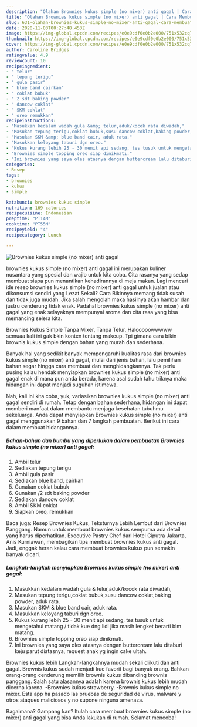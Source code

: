 ```yaml
---
description: "Olahan Brownies kukus simple (no mixer) anti gagal | Cara Membuat Brownies kukus simple (no mixer) anti gagal Yang Mudah Dan Praktis"
title: "Olahan Brownies kukus simple (no mixer) anti gagal | Cara Membuat Brownies kukus simple (no mixer) anti gagal Yang Mudah Dan Praktis"
slug: 631-olahan-brownies-kukus-simple-no-mixer-anti-gagal-cara-membuat-brownies-kukus-simple-no-mixer-anti-gagal-yang-mudah-dan-praktis
date: 2020-11-03T00:27:48.453Z
image: https://img-global.cpcdn.com/recipes/e0e9cdf0e0b2e000/751x532cq70/brownies-kukus-simple-no-mixer-anti-gagal-foto-resep-utama.jpg
thumbnail: https://img-global.cpcdn.com/recipes/e0e9cdf0e0b2e000/751x532cq70/brownies-kukus-simple-no-mixer-anti-gagal-foto-resep-utama.jpg
cover: https://img-global.cpcdn.com/recipes/e0e9cdf0e0b2e000/751x532cq70/brownies-kukus-simple-no-mixer-anti-gagal-foto-resep-utama.jpg
author: Caroline Bridges
ratingvalue: 4.9
reviewcount: 10
recipeingredient:
- " telur"
- " tepung terigu"
- " gula pasir"
- " blue band cairkan"
- " coklat bubuk"
- " 2 sdt baking powder"
- " dancow coklat"
- " SKM coklat"
- " oreo remukkan"
recipeinstructions:
- "Masukkan kedalam wadah gula &amp; telur,aduk/kocok rata diwadah,"
- "Masukan tepung terigu,coklat bubuk,susu dancow coklat,baking powder, aduk rata."
- "Masukan SKM &amp; blue band cair, aduk rata."
- "Masukkan keloyang taburi dgn oreo."
- "Kukus kurang lebih 25 - 30 menit api sedang, tes tusuk untuk mengetahui matang / tidak kue dng lidi jika masih lengket berarti blm matang."
- "Brownies simple topping oreo siap dinikmati."
- "Ini brownies yang saya oles atasnya dengan buttercream lalu ditaburi keju parut diatasnya, request anak yg ingin cake ultah."
categories:
- Resep
tags:
- brownies
- kukus
- simple

katakunci: brownies kukus simple 
nutrition: 169 calories
recipecuisine: Indonesian
preptime: "PT14M"
cooktime: "PT55M"
recipeyield: "4"
recipecategory: Lunch

---
```



![Brownies kukus simple (no mixer) anti gagal](https://img-global.cpcdn.com/recipes/e0e9cdf0e0b2e000/751x532cq70/brownies-kukus-simple-no-mixer-anti-gagal-foto-resep-utama.jpg)


brownies kukus simple (no mixer) anti gagal ini merupakan kuliner nusantara yang spesial dan wajib untuk kita coba. Cita rasanya yang sedap membuat siapa pun menantikan kehadirannya di meja makan.
Lagi mencari ide resep brownies kukus simple (no mixer) anti gagal untuk jualan atau dikonsumsi sendiri yang Lezat Sekali? Cara Bikinnya memang tidak susah dan tidak juga mudah. Jika salah mengolah maka hasilnya akan hambar dan justru cenderung tidak enak. Padahal brownies kukus simple (no mixer) anti gagal yang enak selayaknya mempunyai aroma dan cita rasa yang bisa memancing selera kita.

Brownies Kukus Simple Tanpa Mixer, Tanpa Telur. Halooooowwwww semuaa kali ini gak bkin konten tentang makeup. Tpi gimana cara bikin brownis kukus simple dengan bahan yang murah dan sederhana.

Banyak hal yang sedikit banyak mempengaruhi kualitas rasa dari brownies kukus simple (no mixer) anti gagal, mulai dari jenis bahan, lalu pemilihan bahan segar hingga cara membuat dan menghidangkannya. Tak perlu pusing kalau hendak menyiapkan brownies kukus simple (no mixer) anti gagal enak di mana pun anda berada, karena asal sudah tahu triknya maka hidangan ini dapat menjadi suguhan istimewa.


Nah, kali ini kita coba, yuk, variasikan brownies kukus simple (no mixer) anti gagal sendiri di rumah. Tetap dengan bahan sederhana, hidangan ini dapat memberi manfaat dalam membantu menjaga kesehatan tubuhmu sekeluarga. Anda dapat menyiapkan Brownies kukus simple (no mixer) anti gagal menggunakan 9 bahan dan 7 langkah pembuatan. Berikut ini cara dalam membuat hidangannya.

<!--inarticleads1-->

##### Bahan-bahan dan bumbu yang diperlukan dalam pembuatan Brownies kukus simple (no mixer) anti gagal:

1. Ambil  telur
1. Sediakan  tepung terigu
1. Ambil  gula pasir
1. Sediakan  blue band, cairkan
1. Gunakan  coklat bubuk
1. Gunakan  /2 sdt baking powder
1. Sediakan  dancow coklat
1. Ambil  SKM coklat
1. Siapkan  oreo, remukkan


Baca juga: Resep Brownies Kukus, Teksturnya Lebih Lembut dari Brownies Panggang. Namun untuk membuat brownies kukus sempurna ada detail yang harus diperhatikan. Executive Pastry Chef dari Hotel Ciputra Jakarta, Anis Kurniawan, membagikan tips membuat brownies kukus anti gagal. Jadi, enggak heran kalau cara membuat brownies kukus pun semakin banyak dicari. 

<!--inarticleads2-->

##### Langkah-langkah menyiapkan Brownies kukus simple (no mixer) anti gagal:

1. Masukkan kedalam wadah gula &amp; telur,aduk/kocok rata diwadah,
1. Masukan tepung terigu,coklat bubuk,susu dancow coklat,baking powder, aduk rata.
1. Masukan SKM &amp; blue band cair, aduk rata.
1. Masukkan keloyang taburi dgn oreo.
1. Kukus kurang lebih 25 - 30 menit api sedang, tes tusuk untuk mengetahui matang / tidak kue dng lidi jika masih lengket berarti blm matang.
1. Brownies simple topping oreo siap dinikmati.
1. Ini brownies yang saya oles atasnya dengan buttercream lalu ditaburi keju parut diatasnya, request anak yg ingin cake ultah.


Brownies kukus lebih Langkah-langkahnya mudah sekali diikuti dan anti gagal. Brownis kukus sudah menjadi kue favorit bagi banyak orang. Bahkan orang-orang cenderung memilih brownis kukus dibanding brownis panggang. Salah satu alasannya adalah karena brownis kukus lebih mudah dicerna karena. -Brownies kukus strawberry. -Brownis kukus simple no mixer. Esta app ha pasado las pruebas de seguridad de virus, malware y otros ataques maliciosos y no supone ninguna amenaza. 

Bagaimana? Gampang kan? Itulah cara membuat brownies kukus simple (no mixer) anti gagal yang bisa Anda lakukan di rumah. Selamat mencoba!

